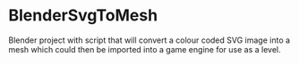 # BlenderSvgToMesh
Blender project with script that will convert a colour coded SVG image into a mesh which could then be imported into a game engine for use as a level.
